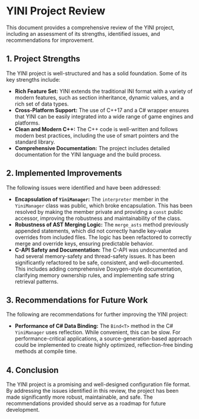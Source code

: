 # YINI Project Review

This document provides a comprehensive review of the YINI project, including an assessment of its strengths, identified issues, and recommendations for improvement.

## 1. Project Strengths

The YINI project is well-structured and has a solid foundation. Some of its key strengths include:

*   **Rich Feature Set:** YINI extends the traditional INI format with a variety of modern features, such as section inheritance, dynamic values, and a rich set of data types.
*   **Cross-Platform Support:** The use of C++17 and a C# wrapper ensures that YINI can be easily integrated into a wide range of game engines and platforms.
*   **Clean and Modern C++:** The C++ code is well-written and follows modern best practices, including the use of smart pointers and the standard library.
*   **Comprehensive Documentation:** The project includes detailed documentation for the YINI language and the build process.

## 2. Implemented Improvements

The following issues were identified and have been addressed:

*   **Encapsulation of `YiniManager`:** The `interpreter` member in the `YiniManager` class was public, which broke encapsulation. This has been resolved by making the member private and providing a `const` public accessor, improving the robustness and maintainability of the class.
*   **Robustness of AST Merging Logic:** The `merge_asts` method previously appended statements, which did not correctly handle key-value overrides from included files. The logic has been refactored to correctly merge and override keys, ensuring predictable behavior.
*   **C-API Safety and Documentation:** The C-API was undocumented and had several memory-safety and thread-safety issues. It has been significantly refactored to be safe, consistent, and well-documented. This includes adding comprehensive Doxygen-style documentation, clarifying memory ownership rules, and implementing safe string retrieval patterns.

## 3. Recommendations for Future Work

The following are recommendations for further improving the YINI project:

*   **Performance of C# Data Binding:** The `Bind<T>` method in the C# `YiniManager` uses reflection. While convenient, this can be slow. For performance-critical applications, a source-generation-based approach could be implemented to create highly optimized, reflection-free binding methods at compile time.

## 4. Conclusion

The YINI project is a promising and well-designed configuration file format. By addressing the issues identified in this review, the project has been made significantly more robust, maintainable, and safe. The recommendations provided should serve as a roadmap for future development.